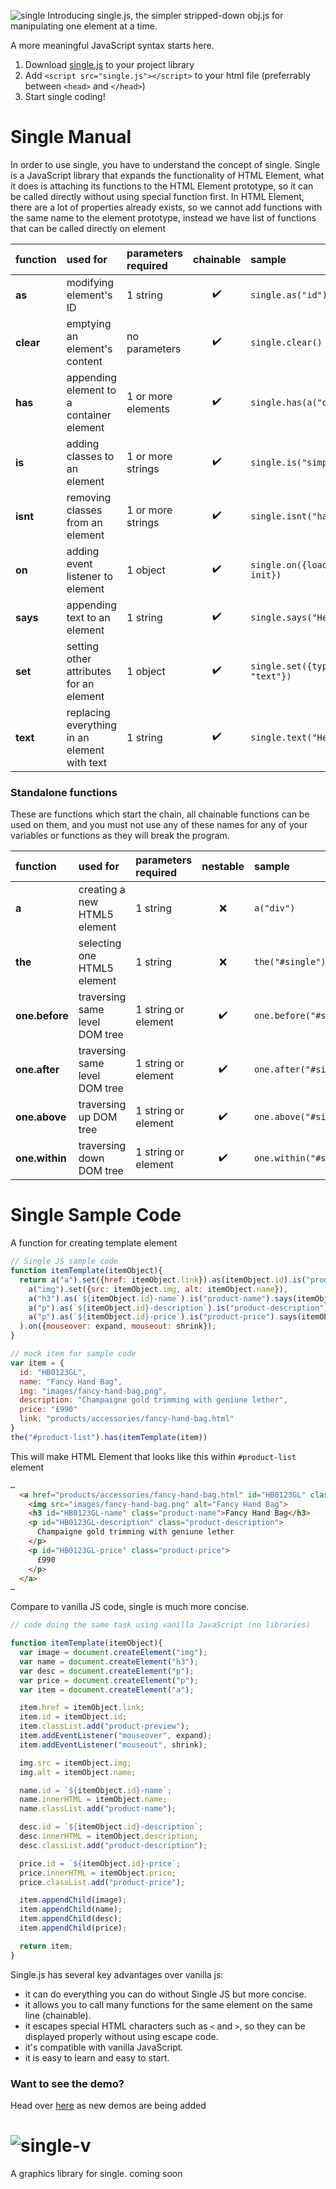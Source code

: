 ![single](https://nothal.github.io/single/images/wordmark.svg)
Introducing single.js, the simpler stripped-down obj.js for manipulating one element at a time.

A more meaningful JavaScript syntax starts here.
1. Download [single.js](https://github.com/nothal/single/releases) to your project library
2. Add `<script src="single.js"></script>` to your html file (preferrably between `<head>` and `</head>`)
3. Start single coding!

# Single Manual
In order to use single, you have to understand the concept of single.
Single is a JavaScript library that expands the functionality of HTML Element, what it does is attaching its functions to the HTML Element prototype, so it can be called directly without using special function first. In HTML Element, there are a lot of properties already exists, so we cannot add functions with the same name to the element prototype, instead we have list of functions that can be called directly on element

| function | used for | parameters required | chainable | sample |
| :--- | :--- | :--- | :---: | :--- |
| __as__ | modifying element's ID | 1 string | ✔️ | `single.as("id")` |
| __clear__ | emptying an element's content | no parameters | ✔️ | `single.clear()` |
| __has__ | appending element to a container element | 1 or more elements | ✔️ | `single.has(a("div"))` |
| __is__ | adding classes to an element | 1 or more strings | ✔️ | `single.is("simple")` |
| __isnt__ | removing classes from an element | 1 or more strings | ✔️ | `single.isnt("hard")` |
| __on__ | adding event listener to element | 1 object | ✔️ | `single.on({load: init})` |
| __says__ | appending text to an element | 1 string | ✔️ | `single.says("Hello")` |
| __set__ | setting other attributes for an element | 1 object | ✔️ | `single.set({type: "text"})` |
| __text__ | replacing everything in an element with text | 1 string | ✔️ | `single.text("Hello")` |

### Standalone functions
These are functions which start the chain, all chainable functions can be used on them, and you must not use any of these names for any of your variables or functions as they will break the program.

| function | used for | parameters required | nestable |  sample |
| :--- | :--- | :--- | :---: | :--- |
| __a__ | creating a new HTML5 element | 1 string | ❌ | `a("div")` |
| __the__ | selecting one HTML5 element | 1 string | ❌ | `the("#single")` |
| __one.before__ | traversing same level DOM tree | 1 string or element | ✔️ | `one.before("#single")` |
| __one.after__ | traversing same level DOM tree | 1 string or element | ✔️ | `one.after("#single")` |
| __one.above__ | traversing up DOM tree | 1 string or element | ✔️ | `one.above("#single")` |
| __one.within__ | traversing down DOM tree | 1 string or element | ✔️ | `one.within("#single")` |

# Single Sample Code
A function for creating template element
```js
// Single JS sample code
function itemTemplate(itemObject){
  return a("a").set({href: itemObject.link}).as(itemObject.id).is("product-preview").has(
    a("img").set({src: itemObject.img, alt: itemObject.name}),
    a("h3").as(`${itemObject.id}-name`).is("product-name").says(itemObject.name),
    a("p").as(`${itemObject.id}-description`).is("product-description").says(itemObject.description),
    a("p").as(`${itemObject.id}-price`).is("product-price").says(itemObject.price)
  ).on({mouseover: expand, mouseout: shrink});
}
```
```js
// mock item for sample code
var item = {
  id: "HB0123GL",
  name: "Fancy Hand Bag",
  img: "images/fancy-hand-bag.png",
  description: "Champaigne gold trimming with geniune lether",
  price: "£990"
  link: "products/accessories/fancy-hand-bag.html"
}
the("#product-list").has(itemTemplate(item))
```
This will make HTML Element that looks like this within `#product-list` element
```html
…
  <a href="products/accessories/fancy-hand-bag.html" id="HB0123GL" class="product-preview">
    <img src="images/fancy-hand-bag.png" alt="Fancy Hand Bag">
    <h3 id="HB0123GL-name" class="product-name">Fancy Hand Bag</h3>
    <p id="HB0123GL-description" class="product-description">
      Champaigne gold trimming with geniune lether
    </p>
    <p id="HB0123GL-price" class="product-price">
      £990
    </p>
  </a>
…
```
Compare to vanilla JS code, single is much more concise.
```js
// code doing the same task using vanilla JavaScript (no libraries)

function itemTemplate(itemObject){
  var image = document.createElement("img");
  var name = document.createElement("h3");
  var desc = document.createElement("p");
  var price = document.createElement("p");
  var item = document.createElement("a");

  item.href = itemObject.link;
  item.id = itemObject.id;
  item.classList.add("product-preview");
  item.addEventListener("mouseover", expand);
  item.addEventListener("mouseout", shrink);

  img.src = itemObject.img;
  img.alt = itemObject.name;

  name.id = `${itemObject.id}-name`;
  name.innerHTML = itemObject.name;
  name.classList.add("product-name");

  desc.id = `${itemObject.id}-description`;
  desc.innerHTML = itemObject.description;
  desc.classList.add("product-description");

  price.id = `${itemObject.id}-price`;
  price.innerHTML = itemObject.price;
  price.classList.add("product-price");

  item.appendChild(image);
  item.appendChild(name);
  item.appendChild(desc);
  item.appendChild(price);

  return item;
}
```
Single.js has several key advantages over vanilla js:
- it can do everything you can do without Single JS but more concise.
- it allows you to call many functions for the same element on the same line (chainable).
- it escapes special HTML characters such as `<` and `>`, so they can be displayed properly without using escape code.
- it's compatible with vanilla JavaScript.
- it is easy to learn and easy to start.

### Want to see the demo?
Head over [here](https://nothal.github.io/single) as new demos are being added

# ![single-v](https://nothal.github.io/single/images/Wordmark-black.svg)
A graphics library for single.
coming soon
